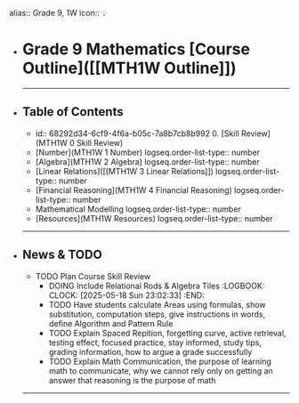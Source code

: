alias:: Grade 9, 1W
icon:: 💡

- # Grade 9 Mathematics [Course Outline]([[MTH1W Outline]])
  ---
- ## Table of Contents
	- id:: 68292d34-6cf9-4f6a-b05c-7a8b7cb8b992
	  0. [Skill Review](MTH1W 0 Skill Review)
	- [Number](MTH1W 1 Number)
	  logseq.order-list-type:: number
	- [Algebra](MTH1W 2 Algebra)
	  logseq.order-list-type:: number
	- [Linear Relations]([[MTH1W 3 Linear Relations]])
	  logseq.order-list-type:: number
	- [Financial Reasoning](MTH1W 4 Financial Reasoning)
	  logseq.order-list-type:: number
	- Mathematical Modelling
	  logseq.order-list-type:: number
	- [Resources](MTH1W Resources)
	  logseq.order-list-type:: number
	- ---
- ## News & TODO
	- TODO Plan Course Skill Review
		- DOING Include Relational Rods & Algebra Tiles
		  :LOGBOOK:
		  CLOCK: [2025-05-18 Sun 23:02:33]
		  :END:
		- TODO Have students calculate Areas using formulas, show substitution, computation steps, give instructions in words, define Algorithm and Pattern Rule
		- TODO Explain Spaced Repition, forgetting curve, active retrieval, testing effect, focused practice, stay informed, study tips, grading information, how to argue a grade successfully
		- TODO Explain Math Communication, the purpose of learning math to communicate, why we cannot rely only on getting an answer that reasoning is the purpose of math
	- ---
